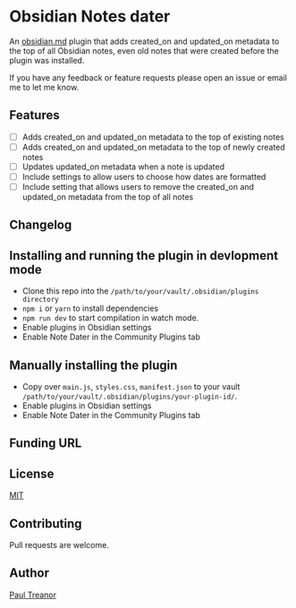 # Obsidian Notes dater 

An [obsidian.md](https://obsidian.md) plugin that adds created_on and updated_on metadata to the top of all Obsidian notes, even old notes that were created before the plugin was installed.

If you have any feedback or feature requests please open an issue or email me to let me know. 

## Features 
- [ ] Adds created_on and updated_on metadata to the top of existing notes
- [ ] Adds created_on and updated_on metadata to the top of newly created notes
- [ ] Updates updated_on metadata when a note is updated
- [ ] Include settings to allow users to choose how dates are formatted
- [ ] Include setting that allows users to remove the created_on and updated_on metadata from the top of all notes

## Changelog


## Installing and running the plugin in devlopment mode

- Clone this repo into the `/path/to/your/vault/.obsidian/plugins directory`
- `npm i` or `yarn` to install dependencies
- `npm run dev` to start compilation in watch mode.
- Enable plugins in Obsidian settings
- Enable Note Dater in the Community Plugins tab

## Manually installing the plugin

- Copy over `main.js`, `styles.css`, `manifest.json` to your vault `/path/to/your/vault/.obsidian/plugins/your-plugin-id/`.
- Enable plugins in Obsidian settings
- Enable Note Dater in the Community Plugins tab

## Funding URL


## License
[MIT](https://choosealicense.com/licenses/mit/)

## Contributing
Pull requests are welcome.

## Author 
[Paul Treanor](https://paultreanor.com)